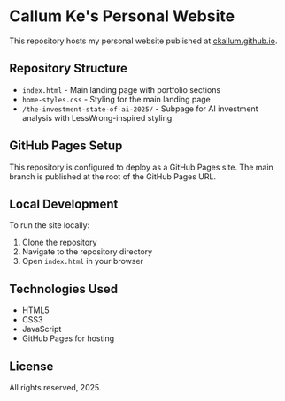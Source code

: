 # Callum Ke's Personal Website

This repository hosts my personal website published at [ckallum.github.io](https://ckallum.github.io).

## Repository Structure

- `index.html` - Main landing page with portfolio sections
- `home-styles.css` - Styling for the main landing page
- `/the-investment-state-of-ai-2025/` - Subpage for AI investment analysis with LessWrong-inspired styling

## GitHub Pages Setup

This repository is configured to deploy as a GitHub Pages site. The main branch is published at the root of the GitHub Pages URL.

## Local Development

To run the site locally:

1. Clone the repository
2. Navigate to the repository directory
3. Open `index.html` in your browser

## Technologies Used

- HTML5
- CSS3
- JavaScript
- GitHub Pages for hosting

## License

All rights reserved, 2025.
